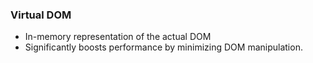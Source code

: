 ### Virtual DOM

- In-memory representation of the actual DOM
- Significantly boosts performance by minimizing DOM manipulation.